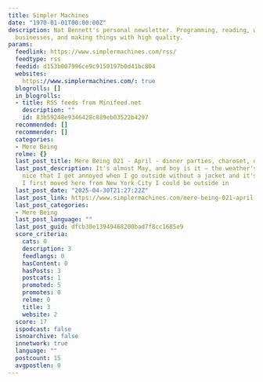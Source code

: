 ```yaml
---
title: Simpler Machines
date: "1970-01-01T00:00:00Z"
description: Nat Bennett's personal newsletter. Programming, reading, writing, running
  businesses, and making things with high quality.
params:
  feedlink: https://www.simplermachines.com/rss/
  feedtype: rss
  feedid: d153b007996ce9c9150197b0d41bc804
  websites:
    https://www.simplermachines.com/: true
  blogrolls: []
  in_blogrolls:
  - title: RSS feeds from Minifeed.net
    description: ""
    id: 83b59248e9346428c889eb03522b4297
  recommended: []
  recommender: []
  categories:
  - Mere Being
  relme: {}
  last_post_title: Mere Being 021 - April - dinner parties, charoset, dying in holes
  last_post_description: It's almost May, and boy is it – the weather's getting so
    nice that I get annoyed when I go outside without a jacket and it's cold. When
    I first moved here from New York City I could be outside in
  last_post_date: "2025-04-30T21:27:22Z"
  last_post_link: https://www.simplermachines.com/mere-being-021-april-dinner-pa/
  last_post_categories:
  - Mere Being
  last_post_language: ""
  last_post_guid: dfcb30e13949468200bad7f8cc1685e9
  score_criteria:
    cats: 0
    description: 3
    feedlangs: 0
    hasContent: 0
    hasPosts: 3
    postcats: 1
    promoted: 5
    promotes: 0
    relme: 0
    title: 3
    website: 2
  score: 17
  ispodcast: false
  isnoarchive: false
  innetwork: true
  language: ""
  postcount: 15
  avgpostlen: 0
---
```


